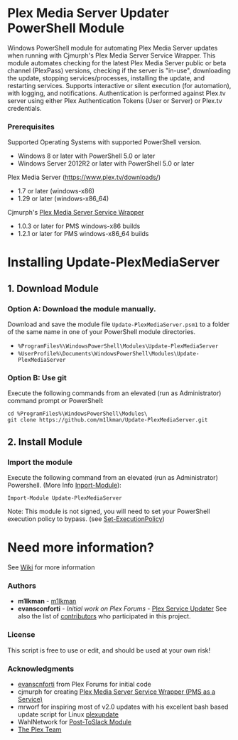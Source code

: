 # Plex Media Server Updater PowerShell Module
Windows PowerShell module for automating Plex Media Server updates when running with Cjmurph's Plex Media Server Service Wrapper. This module automates checking for the latest Plex Media Server public or beta channel (PlexPass) versions, checking if the server is "in-use", downloading the update, stopping services/processes, installing the update, and restarting services. Supports interactive or silent execution (for automation), with logging, and notifications. Authentication is performed against Plex.tv server using either Plex Authentication Tokens (User or Server) or Plex.tv credentials.
### Prerequisites
  Supported Operating Systems with supported PowerShell version.
  * Windows 8 or later with PowerShell 5.0 or later
  * Windows Server 2012R2 or later with PowerShell 5.0 or later
 
  Plex Media Server (https://www.plex.tv/downloads/)
  * 1.7 or later (windows-x86)
  * 1.29 or later (windows-x86_64)

  Cjmurph's [Plex Media Server Service Wrapper](https://github.com/cjmurph/PmsService)
  * 1.0.3 or later for PMS windows-x86 builds
  * 1.2.1 or later for PMS windows-x86_64 builds
  
# Installing Update-PlexMediaServer
## 1. Download Module

### Option A: Download the module manually. 

Download and save the module file `Update-PlexMediaServer.psm1` to a folder of the same name in one of your PowerShell module directories. 
* `%ProgramFiles%\WindowsPowerShell\Modules\Update-PlexMediaServer`
* `%UserProfile%\Documents\WindowsPowerShell\Modules\Update-PlexMediaServer`

### Option B: Use git
Execute the following commands from an elevated (run as Administrator) command prompt or PowerShell:
```
cd %ProgramFiles%\WindowsPowerShell\Modules\
git clone https://github.com/m1lkman/Update-PlexMediaServer.git
```
## 2. Install Module
### Import the module
Execute the following command from an elevated (run as Administrator) Powershell. (More Info [Inport-Module](https://learn.microsoft.com/en-us/powershell/module/microsoft.powershell.core/import-module)):
```
Import-Module Update-PlexMediaServer
```

Note: This module is not signed, you will need to set your PowerShell execution policy to bypass. (see [Set-ExecutionPolicy](https://learn.microsoft.com/en-us/powershell/module/microsoft.powershell.security/set-executionpolicy?view=powershell-7.3))

# Need more information?

See [Wiki](https://github.com/m1lkman/Update-PlexMediaServer/wiki) for more information

### Authors
* **m1lkman** - [m1lkman](https://github.com/m1lkman)
* **evansconforti** - *Initial work on Plex Forums* - [Plex Service Updater](https://forums.plex.tv/t/utility-plex-service-updater/88636)
See also the list of [contributors](https://github.com/m1lkman/Update-PlexMediaServer/contributors) who participated in this project.
### License
This script is free to use or edit, and should be used at your own risk!
### Acknowledgments
* [evanscnforti](https://forums.plex.tv/u/evansconforti/) from Plex Forums for initial code
* cjmurph for creating [Plex Media Server Service Wrapper (PMS as a Service)](https://github.com/cjmurph/PmsService)
* mrworf for inspiring most of v2.0 updates with his excellent bash based update script for Linux [plexupdate](https://github.com/mrworf/plexupdate)
* WahlNetwork for [Post-ToSlack Module](https://github.com/WahlNetwork/powershell-scripts/blob/master/Slack/Post-ToSlack.ps1)
* [The Plex Team](https://plex.tv/)
